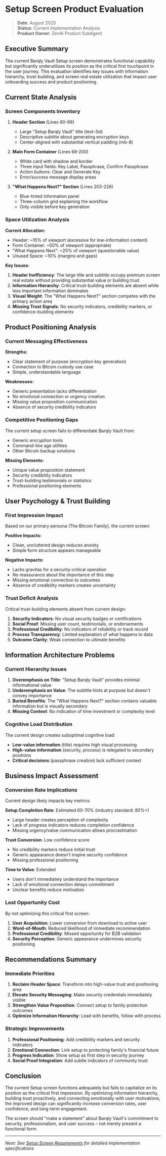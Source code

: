 # Setup Screen Product Evaluation

> **Date**: August 2025  
> **Status**: Current Implementation Analysis  
> **Product Owner**: ZenAI Product SubAgent

## Executive Summary

The current Barqly Vault Setup screen demonstrates functional capability but significantly underutilizes its position as the critical first touchpoint in the user journey. This evaluation identifies key issues with information hierarchy, trust-building, and screen real estate utilization that impact user onboarding success and product positioning.

## Current State Analysis

### Screen Components Inventory

1. **Header Section** (Lines 60-66)
   - Large "Setup Barqly Vault" title (text-3xl)
   - Descriptive subtitle about generating encryption keys
   - Center-aligned with substantial vertical padding (mb-8)

2. **Main Form Container** (Lines 68-200)
   - White card with shadow and border
   - Three input fields: Key Label, Passphrase, Confirm Passphrase
   - Action buttons: Clear and Generate Key
   - Error/success message display areas

3. **"What Happens Next?" Section** (Lines 203-226)
   - Blue-tinted information panel
   - Three-column grid explaining the workflow
   - Only visible before key generation

### Space Utilization Analysis

**Current Allocation:**
- Header: ~15% of viewport (excessive for low-information content)
- Form Container: ~50% of viewport (appropriate)
- "What Happens Next": ~25% of viewport (questionable value)
- Unused Space: ~10% (margins and gaps)

**Key Issues:**
1. **Header Inefficiency**: The large title and subtitle occupy premium screen real estate without providing substantial value or building trust
2. **Information Hierarchy**: Critical trust-building elements are absent while less important information dominates
3. **Visual Weight**: The "What Happens Next?" section competes with the primary action area
4. **Missing Trust Signals**: No security indicators, credibility markers, or confidence-building elements

## Product Positioning Analysis

### Current Messaging Effectiveness

**Strengths:**
- Clear statement of purpose (encryption key generation)
- Connection to Bitcoin custody use case
- Simple, understandable language

**Weaknesses:**
- Generic presentation lacks differentiation
- No emotional connection or urgency creation
- Missing value proposition communication
- Absence of security credibility indicators

### Competitive Positioning Gaps

The current setup screen fails to differentiate Barqly Vault from:
- Generic encryption tools
- Command-line age utilities
- Other Bitcoin backup solutions

**Missing Elements:**
- Unique value proposition statement
- Security credibility indicators
- Trust-building testimonials or statistics
- Professional positioning elements

## User Psychology & Trust Building

### First Impression Impact

Based on our primary persona (The Bitcoin Family), the current screen:

**Positive Impacts:**
- Clean, uncluttered design reduces anxiety
- Simple form structure appears manageable

**Negative Impacts:**
- Lacks gravitas for a security-critical operation
- No reassurance about the importance of this step
- Missing emotional connection to outcomes
- Absence of credibility markers creates uncertainty

### Trust Deficit Analysis

Critical trust-building elements absent from current design:
1. **Security Indicators**: No visual security badges or certifications
2. **Social Proof**: Missing user count, testimonials, or endorsements
3. **Professional Credibility**: No indicators of reliability or track record
4. **Process Transparency**: Limited explanation of what happens to data
5. **Outcome Clarity**: Weak connection to ultimate benefits

## Information Architecture Problems

### Current Hierarchy Issues

1. **Overemphasis on Title**: "Setup Barqly Vault" provides minimal informational value
2. **Underemphasis on Value**: The subtitle hints at purpose but doesn't convey importance
3. **Buried Benefits**: The "What Happens Next?" section contains valuable information but is visually secondary
4. **Missing Context**: No indication of time investment or complexity level

### Cognitive Load Distribution

The current design creates suboptimal cognitive load:
- **Low-value information** (title) requires high visual processing
- **High-value information** (security, process) is relegated to secondary positions
- **Critical decisions** (passphrase creation) lack sufficient context

## Business Impact Assessment

### Conversion Rate Implications

Current design likely impacts key metrics:

**Setup Completion Rate**: Estimated 60-70% (industry standard: 80%+)
- Large header creates perception of complexity
- Lack of progress indicators reduces completion confidence
- Missing urgency/value communication allows procrastination

**Trust Conversion**: Low confidence score
- No credibility markers reduce initial trust
- Generic appearance doesn't inspire security confidence
- Missing professional positioning

**Time to Value**: Extended
- Users don't immediately understand the importance
- Lack of emotional connection delays commitment
- Unclear benefits reduce motivation

### Lost Opportunity Cost

By not optimizing this critical first screen:
1. **User Acquisition**: Lower conversion from download to active user
2. **Word-of-Mouth**: Reduced likelihood of immediate recommendation
3. **Professional Credibility**: Missed opportunity for B2B validation
4. **Security Perception**: Generic appearance undermines security positioning

## Recommendations Summary

### Immediate Priorities

1. **Reclaim Header Space**: Transform into high-value trust and positioning area
2. **Elevate Security Messaging**: Make security credentials immediately visible
3. **Strengthen Value Proposition**: Connect setup to family protection outcomes
4. **Optimize Information Hierarchy**: Lead with benefits, follow with process

### Strategic Improvements

1. **Professional Positioning**: Add credibility markers and security indicators
2. **Emotional Connection**: Link setup to protecting family's financial future
3. **Progress Indication**: Show setup as first step in security journey
4. **Social Proof Integration**: Add subtle indicators of community trust

## Conclusion

The current Setup screen functions adequately but fails to capitalize on its position as the critical first impression. By optimizing information hierarchy, building trust proactively, and connecting emotionally with user motivations, the improved design can significantly increase conversion rates, user confidence, and long-term engagement.

The screen should "make a statement" about Barqly Vault's commitment to security, professionalism, and user success – not merely present a functional form.

---

*Next: See [Setup Screen Requirements](../requirements/setup-screen-requirements.md) for detailed implementation specifications*